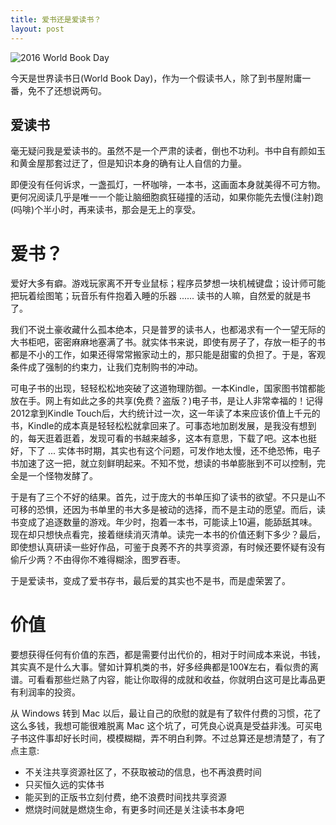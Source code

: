 ```yaml
---
title: 爱书还是爱读书？
layout: post
---
```


![2016 World Book Day](http://villim.github.io/img/2016-world-book-day.jpg)

今天是世界读书日(World Book Day)，作为一个假读书人，除了到书屋附庸一番，免不了还想说两句。

## 爱读书
毫无疑问我是爱读书的。虽然不是一个严肃的读者，倒也不功利。书中自有颜如玉和黄金屋那套过迂了，但是知识本身的确有让人自信的力量。

即便没有任何诉求，一盏孤灯，一杯咖啡，一本书，这画面本身就美得不可方物。更何况阅读几乎是唯一一个能让脑细胞疯狂碰撞的活动，如果你能先去慢(注射)跑(吗啡)个半小时，再来读书，那会是无上的享受。

# 爱书？

爱好大多有癖。游戏玩家离不开专业鼠标；程序员梦想一块机械键盘；设计师可能把玩着绘图笔；玩音乐有件抱着入睡的乐器 ...... 读书的人嘛，自然爱的就是书了。

我们不说土豪收藏什么孤本绝本，只是普罗的读书人，也都渴求有一个一望无际的大书柜吧，密密麻麻地塞满了书。就实体书来说，即使有房子了，存放一柜子的书都是不小的工作，如果还得常常搬家动土的，那只能是甜蜜的负担了。于是，客观条件成了强制的约束力，让我们克制购书的冲动。

可电子书的出现，轻轻松松地突破了这道物理防御。一本Kindle，国家图书馆都能放在手。网上有如此之多的共享(免费？盗版？)电子书，是让人非常幸福的！记得2012拿到Kindle Touch后，大约统计过一次，这一年读了本来应该价值上千元的书，Kindle的成本真是轻轻松松就拿回来了。可事态地加剧发展，是我没有想到的，每天逛着逛着，发现可看的书越来越多，这本有意思，下载了吧。这本也挺好，下了 ... 实体书时期，其实也有这个问题，可发作地太慢，还不绝恐怖，电子书加速了这一把，就立刻鲜明起来。不知不觉，想读的书单膨胀到不可以控制，完全是一个怪物发酵了。

于是有了三个不好的结果。首先，过于庞大的书单压抑了读书的欲望。不只是山不可移的恐惧，还因为书单里的书大多是被动的选择，而不是主动的愿望。而后，读书变成了追逐数量的游戏。年少时，抱着一本书，可能读上10遍，能舔舐其味。现在却只想快点看完，接着继续消灭清单。读完一本书的价值还剩下多少？最后，即使想认真研读一些好作品，可鉴于良莠不齐的共享资源，有时候还要怀疑有没有偷斤少两？不由得你不难得糊涂，图罗吞枣。

于是爱读书，变成了爱书存书，最后爱的其实也不是书，而是虚荣罢了。

# 价值

要想获得任何有价值的东西，都是需要付出代价的，相对于时间成本来说，书钱，其实真不是什么大事。譬如计算机类的书，好多经典都是100¥左右，看似贵的离谱。可看看那些烂熟了内容，能让你取得的成就和收益，你就明白这可是比毒品更有利润率的投资。

从 Windows 转到 Mac 以后，最让自己的欣慰的就是有了软件付费的习惯，花了这么多钱，我想可能很难脱离 Mac 这个坑了，可凭良心说真是受益非浅。可买电子书这件事却好长时间，模模糊糊，弄不明白利弊。不过总算还是想清楚了，有了点主意:

* 不关注共享资源社区了，不获取被动的信息，也不再浪费时间
* 只买恒久远的实体书
* 能买到的正版书立刻付费，绝不浪费时间找共享资源
* 燃烧时间就是燃烧生命，有更多时间还是关注读书本身吧

